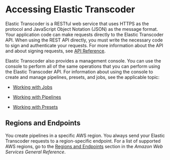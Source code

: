 # Accessing Elastic Transcoder<a name="accessing"></a>

Elastic Transcoder is a RESTful web service that uses HTTPS as the protocol and JavaScript Object Notation \(JSON\) as the message format\. Your application code can make requests directly to the Elastic Transcoder API\. When using the REST API directly, you must write the necessary code to sign and authenticate your requests\. For more information about the API and about signing requests, see [API Reference](api-reference.md)\.

Elastic Transcoder also provides a management console\. You can use the console to perform all of the same operations that you can perform using the Elastic Transcoder API\. For information about using the console to create and manage pipelines, presets, and jobs, see the applicable topic:

+ [Working with Jobs](working-with-jobs.md)

+ [Working with Pipelines](working-with-pipelines.md)

+ [Working with Presets](working-with-presets.md)

## Regions and Endpoints<a name="regions-endpoints"></a>

You create pipelines in a specific AWS region\. You always send your Elastic Transcoder requests to a region\-specific endpoint\. For a list of supported AWS regions, go to the [Regions and Endpoints](http://docs.aws.amazon.com/general/latest/gr/rande.html#elastictranscoder_region) section in the *Amazon Web Services General Reference*\.